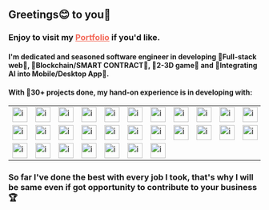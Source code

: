 <h2>Greetings😊 to you👏</h2>
<h3>
    <span>Enjoy to visit my </span>
    <a href="https://CleverSofter.github.io" style="color:#f36a5a;">Portfolio</a>
    <span>if you'd like.</span>
</h3>
<h4>I'm dedicated and seasoned software engineer in developing 💎Full-stack web💎, 💎Blockchain/SMART CONTRACT💎, 💎2-3D game💎 and 💎Integrating AI into Mobile/Desktop App💎.</h4>
<h4>With 🎯30+ projects done, my hand-on experience is in developing with:</h4>
<table>
    <tr>
        <td><img src="https://upload.wikimedia.org/wikipedia/commons/thumb/1/11/TensorFlowLogo.svg/348px-TensorFlowLogo.svg.png?20180105010857" alt="icon" width="30" height="30" /></td>
        <td><img src="https://encrypted-tbn0.gstatic.com/images?q=tbn:ANd9GcQd921Imagk_hHcNiQfhMc9Evra2nbgH3kIKs0nQhOAlw&s" alt="icon" width="30" height="30" /></td>
        <td><img src="https://images.opencollective.com/numpy/68c08d3/logo/256.png" alt="icon" width="30" height="30" /></td>
        <td><img src="https://upload.wikimedia.org/wikipedia/commons/thumb/1/18/ISO_C%2B%2B_Logo.svg/1822px-ISO_C%2B%2B_Logo.svg.png" alt="icon" width="30" height="30" /></td>
        <td><img src="https://www.svgrepo.com/show/373533/csharp2.svg" alt="icon" width="30" height="30" /></td>
        <td><img src="https://opencv.org/wp-content/uploads/2020/07/OpenCV_logo_black-2.png" alt="icon" width="30" height="30" /></td>
        <td><img src="https://uxwing.com/wp-content/themes/uxwing/download/brands-and-social-media/chatgpt-icon.png" alt="icon" width="30" height="30" /></td>
        <td><img src="https://static-00.iconduck.com/assets.00/electron-icon-144x144-mm4h4cnj.png" alt="icon" width="30" height="30" /></td>
        <td><img src="https://encrypted-tbn0.gstatic.com/images?q=tbn:ANd9GcQ0fcCwyCDTtRlnC6mQGH2yMblQdWOcnBWcAf8UD2qNjg&s" alt="icon" width="30" height="30" /></td>
        <td><img src="https://i.pinimg.com/474x/4f/3a/1d/4f3a1d9a8094989ee59c5e3a0f57ef0b.jpg" alt="icon" width="30" height="30" /></td>
        <td><img src="https://encrypted-tbn0.gstatic.com/images?q=tbn:ANd9GcSxz82TbNkZpW4jmhyKTd4kkffOKGIEjIpl_QkYLrTYqw&s" alt="icon" width="30" height="30" /></td>
        <td><img src="https://icons.iconarchive.com/icons/cjdowner/cryptocurrency-flat/512/Ethereum-ETH-icon.png" alt="icon" width="30" height="30" /></td>
        <td><img src="https://encrypted-tbn0.gstatic.com/images?q=tbn:ANd9GcRuAlNZhecWgsOd1U4mX2Lj6yyIO4XHZbUAQUKR5knETA&s" alt="icon" width="30" height="30" /></td>
        <td><img src="https://www.svgrepo.com/show/373632/go.svg" alt="icon" width="30" height="30" /></td>      
        <td><img src="https://encrypted-tbn0.gstatic.com/images?q=tbn:ANd9GcQfeuWjJGYBpAYsevT0KZOsqkMW6IBYy1doI9hHmInbwg&s" alt="icon" width="30" height="30" />
    </tr>
    <tr>
        <td><img src="https://seeklogo.com/images/N/nodejs-logo-FBE122E377-seeklogo.com.png" alt="icon" width="30" height="30" /></td>
        <td><img src="https://static-00.iconduck.com/assets.00/folder-type-typescript-icon-512x491-76rnil9n.png" alt="icon" width="30" height="30" /></td>
        <td><img src="https://cdn.iconscout.com/icon/free/png-256/free-php-99-1175127.png?f=webp" alt="icon" width="30" height="30" /></td>
        <td><img src="https://raw.githubusercontent.com/react-icons/react-icons/master/react-icons.svg" alt="icon" width="30" height="30" /></td>
        <td><img src="https://www.svgrepo.com/show/354113/nextjs-icon.svg" alt="icon" width="30" height="30" /></td>
        <td><img src="https://upload.wikimedia.org/wikipedia/commons/thumb/9/95/Vue.js_Logo_2.svg/1184px-Vue.js_Logo_2.svg.png" alt="icon" width="30" height="30" /></td>
        <td><img src="https://upload.wikimedia.org/wikipedia/commons/thumb/a/ae/Nuxt_logo.svg/1200px-Nuxt_logo.svg.png" alt="icon" width="30" height="30" /></td>
        <td><img src="https://static-00.iconduck.com/assets.00/svelte-icon-256x256-bpmyxjpu.png" alt="icon" width="30" height="30" /></td>
        <td><img src="https://skillicons.dev/icons?i=nodejs" alt="icon" width="30" height="30" /></td>
        <td><img src="https://www.pngfind.com/pngs/m/136-1363736_express-js-icon-png-transparent-png.png" alt="icon" width="30" height="30" /></td>
        <td><img src="https://upload.wikimedia.org/wikipedia/commons/thumb/9/9a/Laravel.svg/1969px-Laravel.svg.png" alt="icon" width="30" height="30" /></td>
        <td><img src="https://upload.wikimedia.org/wikipedia/commons/thumb/9/98/WordPress_blue_logo.svg/1024px-WordPress_blue_logo.svg.png" alt="icon" width="30" height="30" /></td>
        <td><img src="https://cdn-icons-png.flaticon.com/512/825/825500.png" alt="icon" width="30" height="30" /></td>
        <td><img src="https://encrypted-tbn0.gstatic.com/images?q=tbn:ANd9GcQD5MLBU2Jm9MhDYKuLdnDI6RlhQScSNZppArPlP30tMQ&s" alt="icon" width="30" height="30" /></td>
        <td><img src="https://encrypted-tbn0.gstatic.com/images?q=tbn:ANd9GcQQKOgs1jeIpXJj4oPvnz2cwN9W5mJmhIxOvNXO9Mrt3A&s" alt="icon" width="30" height="30" /></td>
    </tr>
    <tr>
        <td><img src="https://encrypted-tbn0.gstatic.com/images?q=tbn:ANd9GcTpo7hTK9nd1kenGcf9bXA0c1rQmu1-U-agdWk2dw8lYkRC6_02GMl-0G8EvRF_G7mjPFg&usqp=CAU"
            alt="icon" width="30" height="30" />
        <td><img src="https://e7.pngegg.com/pngimages/385/481/png-clipart-computer-icons-scalable-graphics-logo-qt-computer-icons-logo-thumbnail.png"
                alt="icon" width="30" height="30" /></td>
        <td><img src="https://upload.wikimedia.org/wikipedia/commons/thumb/1/10/PyTorch_logo_icon.svg/496px-PyTorch_logo_icon.svg.png?20200318225611"
                alt="icon" width="30" height="30" /></td>
        <td><img src="https://encrypted-tbn0.gstatic.com/images?q=tbn:ANd9GcTHacSwJlW5bn6ipKl4bWEVYav_m8qmc2AhDDlfmNbeqD3a0nQKLc6SKFe4kczkn67aVUw&usqp=CAU"
                alt="icon" width="30" height="30" />
        <td><img src="https://encrypted-tbn0.gstatic.com/images?q=tbn:ANd9GcSU7F4JRGRGu_MDP-NzNLx1KqDICPHSN20lI3eB7eBFgDnBdENrmamcB1gr6o7Ib25PCTE&usqp=CAU"
                alt="icon" width="30" height="30" /></td>
        <td><img src="https://encrypted-tbn0.gstatic.com/images?q=tbn:ANd9GcSp9qM2YSXvigtu5UN2KAjbmEMdL-t9D5nGA_QbAusPyQ&s" alt="icon" width="30" height="30" /></td>
        <td><img src="https://encrypted-tbn0.gstatic.com/images?q=tbn:ANd9GcTt3G9zigHwehROs7D8yIkp93Bwwdbb__nOtpyoJ1QA5w&s" alt="icon" width="30" height="30" /></td>
    </tr>
</table>

<h3>So far I've done the best with every job I took, that's why I will be same even if got opportunity to contribute to your business 🏆</h3>
